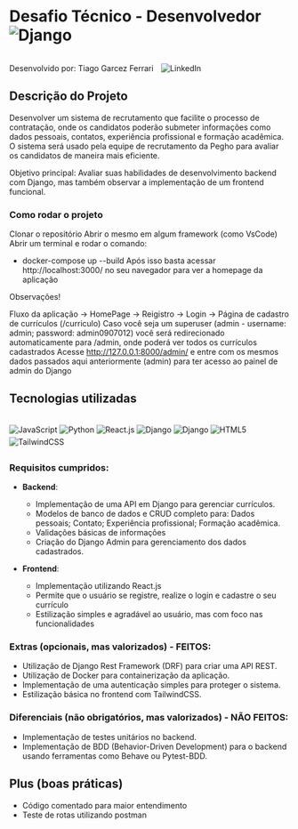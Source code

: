 # Desafio Técnico - Desenvolvedor <img align="center" alt="Django" src="https://img.shields.io/badge/Django-092E20?style=for-the-badge&logo=django&logoColor=white" style="margin-bottom: 5px;">

<p>
    Desenvolvido por: Tiago Garcez Ferrari  
    <a href="https://www.linkedin.com/in/tiago-garcez-ferrari-783833270/">
        <img src="https://img.shields.io/badge/LinkedIn-0077B5?style=flat-square&logo=linkedin&logoColor=white&logoWidth=20" alt="LinkedIn" style="margin-left: 10px; display: inline-block; margin-top: 10px;" />
    </a>
</p>

## Descrição do Projeto

Desenvolver um sistema de recrutamento que facilite o processo de contratação, onde os candidatos poderão submeter informações como dados pessoais, contatos, experiência profissional e formação acadêmica. O sistema será usado pela equipe de recrutamento da Pegho para avaliar os candidatos de maneira mais eficiente.

Objetivo principal: Avaliar suas habilidades de desenvolvimento backend com Django, mas também observar a implementação de um frontend funcional.

### Como rodar o projeto

Clonar o repositório
Abrir o mesmo em algum framework (como VsCode)
Abrir um terminal e rodar o comando:
- docker-compose up --build
Após isso basta acessar http://localhost:3000/ no seu navegador para ver a homepage da aplicação

Observações!

Fluxo da aplicação -> HomePage -> Reigistro -> Login -> Página de cadastro de currículos (/curriculo)
Caso você seja um superuser (admin - username: admin; password: admin0907012) você será redirecionado automaticamente para /admin, onde poderá ver todos os currículos cadastrados
Acesse http://127.0.0.1:8000/admin/ e entre com os mesmos dados passados aqui anteriormente (admin) para ter acesso ao painel de admin do Django

## Tecnologias utilizadas

<div style="display: inline_block"><br/>
    <img align="center" alt="JavaScript" src="https://img.shields.io/badge/JavaScript-F7DF1E?style=for-the-badge&logo=javascript&logoColor=black" style="margin-bottom: 5px;">
    <img align="center" alt="Python" src="https://img.shields.io/badge/Python-3776AB?style=for-the-badge&logo=python&logoColor=white" style="margin-bottom: 5px;">
    <img align="center" alt="React.js" src="https://img.shields.io/badge/React-20232A?style=for-the-badge&logo=react&logoColor=61DAFB" style="margin-bottom: 5px;">
    <img align="center" alt="Django" src="https://img.shields.io/badge/Django-092E20?style=for-the-badge&logo=django&logoColor=white" style="margin-bottom: 5px;">
    <img align="center" alt="Django" src="https://img.shields.io/badge/SQLite-07405E?style=for-the-badge&logo=sqlite&logoColor=white" style="margin-bottom: 5px;">
    <img align="center" alt="HTML5" src="https://img.shields.io/badge/HTML5-E34F26?style=for-the-badge&logo=html5&logoColor=white" style="margin-bottom: 5px;">
    <img align="center" alt="TailwindCSS" src="https://img.shields.io/badge/Tailwind_CSS-38B2AC?style=for-the-badge&logo=tailwind-css&logoColor=white" style="margin-bottom: 5px;">
</div>

### Requisitos cumpridos:
- **Backend**:
    - Implementação de uma API em Django para gerenciar currículos.
    - Modelos de banco de dados e CRUD completo para: Dados pessoais; Contato; Experiência profissional; Formação acadêmica.
    - Validações básicas de informações
    - Criação do Django Admin para gerenciamento dos dados cadastrados.

- **Frontend**:
    - Implementação utilizando React.js
    - Permite que o usuário se registre, realize o login e cadastre o seu currículo
    - Estilização simples e agradável ao usuário, mas com foco nas funcionalidades

### Extras (opcionais, mas valorizados) - FEITOS:
- Utilização de Django Rest Framework (DRF) para criar uma API REST.
- Utilização de Docker para containerização da aplicação.
- Implementação de uma autenticação simples para proteger o sistema.
- Estilização básica no frontend com TailwindCSS.

### Diferenciais (não obrigatórios, mas valorizados) - NÃO FEITOS:
- Implementação de testes unitários no backend.
- Implementação de BDD (Behavior-Driven Development) para o backend usando ferramentas como Behave ou Pytest-BDD.

## Plus (boas práticas)
- Código comentado para maior entendimento
- Teste de rotas utilizando postman
